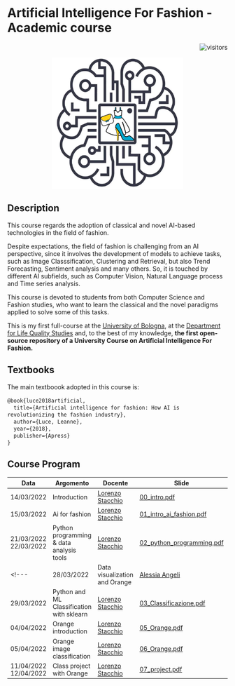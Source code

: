 # Artificial Intelligence For Fashion - Academic course
<p align="right">
<a><img src="https://visitor-badge.laobi.icu/badge?page_id=lorenzo-stacchio.AI-For-Fashion" alt="visitors"></a>
</p>

<p align="center">
  <img width="300" height="300" src="imgs/icon.png">
</p>

## Description

This course regards the adoption of classical and novel AI-based technologies in the field of fashion.

Despite expectations, the field of fashion is challenging from an AI perspective, since it involves the development of models to achieve tasks, such as Image Classsification, Clustering and Retrieval, but also Trend Forecasting, Sentiment analysis and many others. So, it is touched by different AI subfields, such as  Computer Vision, Natural Language process and Time series analysis.

This course is devoted to students from both Computer Science and Fashion studies, who want to learn the classical and the novel paradigms applied to solve some of this tasks.

This is my first full-course at the [University of Bologna](https://www.unibo.it/it), at the [Department for Life Quality Studies](https://scienzequalitavita.unibo.it/it) and, to the best of my knowledge, **the first open-source repository of a University Course on Artificial Intelligence For Fashion.** 

## Textbooks
The main textboook adopted in this course is:

```
@book{luce2018artificial,
  title={Artificial intelligence for fashion: How AI is revolutionizing the fashion industry},
  author={Luce, Leanne},
  year={2018},
  publisher={Apress}
}
```

## Course Program


| Data  | Argomento | Docente | Slide| Practical material |
| ------------- | ------------- | ------------- |-----------------------------------------------------------------------------------------------------------------| ------------- |
| 14/03/2022  | Introduction | [Lorenzo Stacchio](https://www.unibo.it/sitoweb/lorenzo.stacchio2) | [00_intro.pdf](00_course_intro/00_intro.pdf)                                                   | Not present |
| 15/03/2022  | Ai for fashion | [Lorenzo Stacchio](https://www.unibo.it/sitoweb/lorenzo.stacchio2) | [01_intro_ai_fashion.pdf](01_AI_fashion/01_intro_ai_fashion.pdf)                                                   | Not present |
| 21/03/2022 <br> 22/03/2022 | Python programming & data analysis tools | [Lorenzo Stacchio](https://www.unibo.it/sitoweb/lorenzo.stacchio2) | [02_python_programming.pdf](02_python/02_python_programming.pdf)| [![Open In Colab](https://colab.research.google.com/assets/colab-badge.svg)](https://colab.research.google.com/drive/1cEN-sJeTN6tY1IIbFbqL71THCK3Ymoht?usp=sharing) |
<!---| 28/03/2022  | Data visualization and Orange | [Alessia Angeli](https://www.unibo.it/sitoweb/alessia.angeli2) | [04_visualization.pdf](04_visualization/04_visualization.pdf)| [![Open In Colab](https://colab.research.google.com/assets/colab-badge.svg)]() |
| 29/03/2022  | Python and ML Classification with sklearn| [Lorenzo Stacchio](https://www.unibo.it/sitoweb/lorenzo.stacchio2) | [03_Classificazione.pdf](03_classificazione_python/03_Classificazione.pdf)| [![Open In Colab](https://colab.research.google.com/assets/colab-badge.svg)](https://colab.research.google.com/drive/126z5HVvMpD1p2YEisxz6yR7wFKlQwcH8?usp=sharing) [![Open In Colab](https://colab.research.google.com/assets/colab-badge.svg)](https://colab.research.google.com/drive/1j1DfbZfINXmmWpop2CK0okEfbGT98AE4?usp=sharing) |
| 04/04/2022  | Orange introduction | [Lorenzo Stacchio](https://www.unibo.it/sitoweb/lorenzo.stacchio2) | [05_Orange.pdf](05_orange/05_Orange.pdf)                                                   | [![Google Drive](https://img.shields.io/badge/Google%20Drive-4285F4?style=for-the-badge&logo=googledrive&logoColor=white)](https://drive.google.com/drive/folders/1fKqmkTCwZHhPaSxSjjEDBSy5ElbMhzu6?usp=sharing)|
| 05/04/2022  | Orange image classification | [Lorenzo Stacchio](https://www.unibo.it/sitoweb/lorenzo.stacchio2) | [06_Orange.pdf](06_orange_classification/06_Orange_classification.pdf)                                                   | [![Google Drive](https://img.shields.io/badge/Google%20Drive-4285F4?style=for-the-badge&logo=googledrive&logoColor=white)](https://drive.google.com/drive/folders/1fKqmkTCwZHhPaSxSjjEDBSy5ElbMhzu6?usp=sharing)|
| 11/04/2022 <br> 12/04/2022  | Class project with Orange | [Lorenzo Stacchio](https://www.unibo.it/sitoweb/lorenzo.stacchio2) | [07_project.pdf](07_project/07_project.pdf)                          | Not present |-->